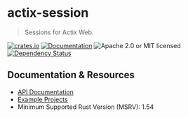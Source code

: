 # actix-session

> Sessions for Actix Web.

[![crates.io](https://img.shields.io/crates/v/actix-session?label=latest)](https://crates.io/crates/actix-session)
[![Documentation](https://docs.rs/actix-session/badge.svg?version=0.5.0)](https://docs.rs/actix-session/0.5.0)
![Apache 2.0 or MIT licensed](https://img.shields.io/crates/l/actix-session)
[![Dependency Status](https://deps.rs/crate/actix-session/0.5.0/status.svg)](https://deps.rs/crate/actix-session/0.5.0)


## Documentation & Resources

- [API Documentation](https://docs.rs/actix-session)
- [Example Projects](https://github.com/actix/examples/tree/master/auth/cookie-session)
- Minimum Supported Rust Version (MSRV): 1.54
